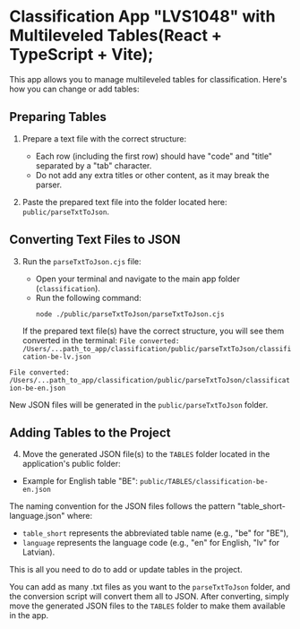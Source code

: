 # Classification App "LVS1048" with Multileveled Tables(React + TypeScript + Vite);

This app allows you to manage multileveled tables for classification. Here's how you can change or add tables:

## Preparing Tables

1. Prepare a text file with the correct structure:

   - Each row (including the first row) should have "code" and "title" separated by a "tab" character.
   - Do not add any extra titles or other content, as it may break the parser.

2. Paste the prepared text file into the folder located here: `public/parseTxtToJson`.

## Converting Text Files to JSON

3. Run the `parseTxtToJson.cjs` file:

   - Open your terminal and navigate to the main app folder (`classification`).
   - Run the following command:
     ```
     node ./public/parseTxtToJson/parseTxtToJson.cjs
     ```

   If the prepared text file(s) have the correct structure, you will see them converted in the terminal:
   `File converted: /Users/...path_to_app/classification/public/parseTxtToJson/classification-be-lv.json`

`File converted: /Users/...path_to_app/classification/public/parseTxtToJson/classification-be-en.json`

New JSON files will be generated in the `public/parseTxtToJson` folder.

## Adding Tables to the Project

4. Move the generated JSON file(s) to the `TABLES` folder located in the application's public folder:

- Example for English table "BE": `public/TABLES/classification-be-en.json`

The naming convention for the JSON files follows the pattern "table_short-language.json" where:

- `table_short` represents the abbreviated table name (e.g., "be" for "BE"),
- `language` represents the language code (e.g., "en" for English, "lv" for Latvian).

This is all you need to do to add or update tables in the project.

You can add as many .txt files as you want to the `parseTxtToJson` folder, and the conversion script will convert them all to JSON. After converting, simply move the generated JSON files to the `TABLES` folder to make them available in the app.
